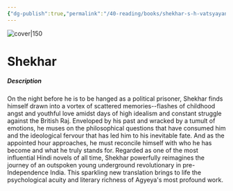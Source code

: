 ```yaml
---
{"dg-publish":true,"permalink":"/40-reading/books/shekhar-s-h-vatsyayan/","title":"Shekhar"}
---
```



![cover|150](http://books.google.com/books/content?id=ZR1eDwAAQBAJ&printsec=frontcover&img=1&zoom=1&source=gbs_api)

# Shekhar
##### Description
On the night before he is to be hanged as a political prisoner, Shekhar finds himself drawn into a vortex of scattered memories--flashes of childhood angst and youthful love amidst days of high idealism and constant struggle against the British Raj. Enveloped by his past and wracked by a tumult of emotions, he muses on the philosophical questions that have consumed him and the ideological fervour that has led him to his inevitable fate. And as the appointed hour approaches, he must reconcile himself with who he has become and what he truly stands for. Regarded as one of the most influential Hindi novels of all time, Shekhar powerfully reimagines the journey of an outspoken young underground revolutionary in pre-Independence India. This sparkling new translation brings to life the psychological acuity and literary richness of Agyeya's most profound work.
